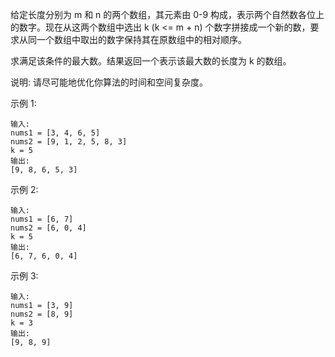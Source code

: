 给定长度分别为 m 和 n 的两个数组，其元素由 0-9 构成，表示两个自然数各位上的数字。现在从这两个数组中选出 k (k <= m + n) 个数字拼接成一个新的数，要求从同一个数组中取出的数字保持其在原数组中的相对顺序。

求满足该条件的最大数。结果返回一个表示该最大数的长度为 k 的数组。

说明: 请尽可能地优化你算法的时间和空间复杂度。

示例 1:
```
输入:
nums1 = [3, 4, 6, 5]
nums2 = [9, 1, 2, 5, 8, 3]
k = 5
输出:
[9, 8, 6, 5, 3]
```
示例 2:
```
输入:
nums1 = [6, 7]
nums2 = [6, 0, 4]
k = 5
输出:
[6, 7, 6, 0, 4]
```
示例 3:
```
输入:
nums1 = [3, 9]
nums2 = [8, 9]
k = 3
输出:
[9, 8, 9]
```